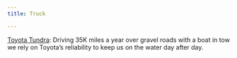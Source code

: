 ```yaml
---
title: Truck

---
```


[Toyota Tundra](https://www.toyota.com/tundra/): Driving 35K miles a year over gravel roads with a boat in tow we rely on Toyota’s reliability to keep us on the water day after day.